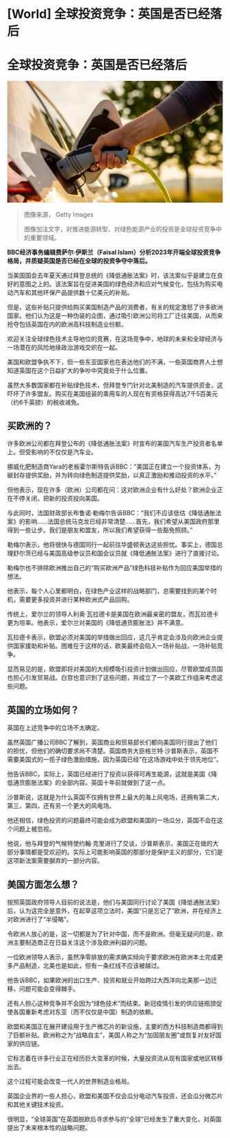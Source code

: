 # [World] 全球投资竞争：英国是否已经落后

#  全球投资竞争：英国是否已经落后


![汽车](_128316166_gettyimages-1354070884.jpg)

> 图像来源，  Getty Images
>
> 图像加注文字，对推进能源转型、对绿色能源产业的投资是全球投资竞争中的重要领域。

**BBC经济事务编辑费萨尔·伊斯兰（Faisal Islam）分析2023年开端全球投资竞争格局，并质疑英国是否已经在全球的投资争夺中落后。**

当美国国会去年夏天通过拜登总统的《降低通胀法案》时，该法案似乎是建立在良好的意图之上的。该法案旨在促进美国的绿色经济和应对气候变化，包括为购买电动汽车和其他环保产品提供数十亿美元的补贴。

但是，这些补贴只提供给购买美国制造产品的消费者，有关的规定激怒了许多欧洲国家。他们认为这是一种伪装的企图，通过吸引欧洲公司将工厂迁往美国，从而来抢夺包括英国在内的欧洲高科技制造业份额。

欢迎关注全球绿色技术主导地位的竞赛，在这场竞争中，地球的未来和全球经济与一场潜在的风险地缘政治游戏交织在一起。

美国和欧盟争执不下，但一些东亚国家也在表达他们的不满，一些英国商界人士想知道英国在这个日益扩大的争吵中究竟处于什么位置。

虽然大多数国家都在补贴绿色技术，但拜登专门针对北美制造的汽车提供资金，这吓坏了许多盟友。购买在美国组装的乘用车的人现在有资格获得高达7千5百美元（约6千英镑）的税收减免。

##  买欧洲的？

许多欧洲公司都在拜登公布的《降低通胀法案》时宣布的美国汽车生产投资者名单上。但受影响的不仅仅是汽车业。

挪威化肥制造商Yara的老板霍尔斯特告诉BBC：“美国正在建立一个投资体系，为碳封存提供奖励，并为转向绿色制造提供奖励，以真正激励和推动投资的水平。”

但他表示，现在许多（欧洲）公司都在问：这对欧洲企业有什么好处？欧洲企业正在不停关闭，把新的投资投向美国。

与此同时，法国财政部长布鲁诺·勒梅尔告诉BBC：“我们不应该低估《降低通胀法案》的影响......法国总统马克龙已经非常清楚……首先，我们希望从美国政府那里得到一些让步。我们是朋友和盟友，所以我们希望获得一些豁免照顾。”

勒梅尔表示，他将很快与德国同行一起前往华盛顿表达这些担忧。事实上，德国总理舒尔茨已经与美国高级参议员和国会议员就《降低通胀法案》进行了直接讨论。

勒梅尔也不排除欧洲推出自己的“购买欧洲产品”绿色科技补贴作为回应美国举措的想法。

他表示，每个人心里都明白，在绿色产业这样的战略部门，总需要找到的某个时机，需要更多投资并进行某种欧洲式产品回购。

传统上，爱尔兰的领导人利奥·瓦拉德卡是美国在欧洲最亲密的盟友，而瓦拉德卡更为坦率。他表示，爱尔兰对美国的《降低通货膨胀法》并不满意。

瓦拉德卡表示，欧盟必须对美国的举措做出回应，这几乎肯定会涉及向欧洲企业提供国家援助和补贴。困难在于这样的话，欧美最终会陷入一场补贴战，一场补贴竞争。

显而易见的是，欧盟即将对美国的大规模吸引投资计划做出回应，尽管欧盟成员国也担心引发贸易战。白宫也意识到了这些问题，并成立了一个美欧工作组来考虑这些问题。

##  英国的立场如何？

英国在上述竞争中的立场不太确定。

虽然英国广播公司BBC了解到，英国商业和贸易部长们都向美国同行提出了他们的担忧，但他们的确切要求尚不清楚。英国商务大臣格兰特·沙普斯表示，英国不需要美国式的一揽子绿色激励措施，因为英国已经“在这场游戏中处于领先地位”。

他告诉BBC，实际上，英国已经进行了投资以获得可再生能源，这就是美国《降低通货膨胀法案》的全部内容。英国十年前就做到了这一点。

沙普斯说，这就是为什么英国不仅拥有世界上最大的海上风电场，还拥有第二大，第三，第四，还有另一个更大的风电场。

他还相信，绿色投资的问题最终可能会成为欧盟和美国的一场瓜分，英国不会在这个问题上被忽视。

他说，他与拜登的气候特使约翰·克里进行了交谈，沙普斯表示，美国正在做的大部分事情都是受欢迎的。实际上可能影响英国的那部分是保护主义的部分，它们是这项新法案需要摒弃的一部分内容。

##  美国方面怎么想？

按照英国政府领导人目前的说法是，他们与美国同行讨论了美国《降低通胀法案》后，认为这完全是意外，在起草这项立法时，美国“只是忘记了”欧洲，并在经济上对欧洲进行了“半侵略”。

令欧洲人放心的是，这一切都是为了针对中国，而不是欧洲。但毫无疑问的是，欧洲主要制造商正在日益关注这个涉及欧洲利益的问题。

一位欧洲领导人表示，虽然净零排放的需求确实倾向于要求欧洲在欧洲本土完成更多产品制造，北美也是如此，但有一条红线不应该被越过。

他告诉BBC，如果欧洲的出口生产、投资和就业开始跨过大西洋向北美那一边迁移，问题可能会变得棘手。

还有人担心这种竞争并不会因为“绿色技术”而结束。新冠疫情引发的供应链瓶颈促使各国重新考虑对东亚（而不仅仅是中国）制造的依赖。

欧盟和美国正在展开建设用于生产微芯片的新设施，主要的西方科技制造商都得到了巨额补贴。欧洲称之为“战略自主”，美国人称之为“加固朋友圈”或恢复对友好国家的供应链。

它标志着在许多行业正在经历巨大变革的时候，大量投资流从现有国家或地区转移出去。

这个过程可能会改变一代人的世界制造业格局。

英国企业界的一些人担心，欧盟和美国不仅会瓜分电动汽车投资，还会瓜分微芯片和其他关键技术投资。

很明显，“全球英国”在英国脱欧后寻求参与的“全球”已经发生了重大变化，对英国提出了未来根本性的战略问题。


